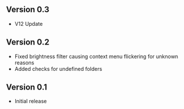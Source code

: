 ## Version 0.3
- V12 Update

## Version 0.2
- Fixed brightness filter causing context menu flickering for unknown reasons
- Added checks for undefined folders

## Version 0.1
- Initial release

